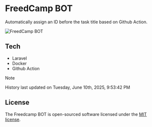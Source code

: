# FreedCamp BOT

Automatically assign an ID before the task title based on Github Action.

![FreedCamp BOT](https://repository-images.githubusercontent.com/737932867/7d34798b-2680-471c-b089-a78a718d3d6a)

## Tech

- Laravel
- Docker
- Github Action

> [!NOTE]  
> History last updated on Tuesday, June 10th, 2025, 9:53:42 PM

## License

The Freedcamp BOT is open-sourced software licensed under the [MIT license](https://opensource.org/licenses/MIT).
